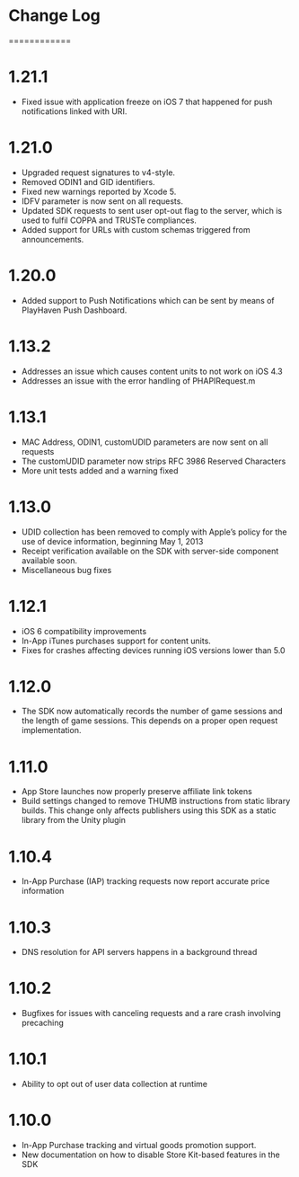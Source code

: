 # Change Log
============

1.21.1
======
* Fixed issue with application freeze on iOS 7 that happened for push notifications linked with URI.

1.21.0
======
* Upgraded request signatures to v4-style.
* Removed ODIN1 and GID identifiers.
* Fixed new warnings reported by Xcode 5.
* IDFV parameter is now sent on all requests.
* Updated SDK requests to sent user opt-out flag to the server, which is used to fulfil COPPA and TRUSTe compliances.
* Added support for URLs with custom schemas triggered from announcements.

1.20.0
======
* Added support to Push Notifications which can be sent by means of PlayHaven Push Dashboard.

1.13.2
======
* Addresses an issue which causes content units to not work on iOS 4.3
* Addresses an issue with the error handling of PHAPIRequest.m

1.13.1
======
* MAC Address, ODIN1, customUDID parameters are now sent on all requests
* The customUDID parameter now strips RFC 3986 Reserved Characters
* More unit tests added and a warning fixed

1.13.0
======
* UDID collection has been removed to comply with Apple’s policy for the use of device information, beginning May 1, 2013
* Receipt verification available on the SDK with server-side component available soon.
* Miscellaneous bug fixes

1.12.1
======
* iOS 6 compatibility improvements
* In-App iTunes purchases support for content units.
* Fixes for crashes affecting devices running iOS versions lower than 5.0

1.12.0
======
* The SDK now automatically records the number of game sessions and the length of game sessions. This depends on a proper open request implementation.

1.11.0
======
* App Store launches now properly preserve affiliate link tokens
* Build settings changed to remove THUMB instructions from static library builds. This change only affects publishers using this SDK as a static library from the Unity plugin

1.10.4
======
* In-App Purchase (IAP) tracking requests now report accurate price information

1.10.3
======
* DNS resolution for API servers happens in a background thread

1.10.2
======
* Bugfixes for issues with canceling requests and a rare crash involving precaching

1.10.1
======
* Ability to opt out of user data collection at runtime

1.10.0
======
* In-App Purchase tracking and virtual goods promotion support.
* New documentation on how to disable Store Kit-based features in the SDK
